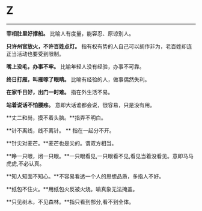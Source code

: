 # Z

---

**宰相肚里好撑船。** 比喻人有度量，能容忍、原谅别人。

**只许州官放火，不许百姓点灯。** 指有权有势的人自己可以胡作非为，老百姓却连正当活动也要受到限制。

**嘴上没毛，办事不牢。** 比喻年轻人没有经验，办事不可靠。

**终日打雁，叫雁啄了眼睛。** 比喻有经验的人，做事偶然失利。

**在家千日好，出门一时难。** 指在外生活不易。

**站着说话不怕腰疼。** 意即大话谁都会说，很容易，只是没有用。

**丈二和尚，摸不着头脑。**指弄不明白。

**针不离线，线不离针。 ** 指在一起分不开。

**针尖对麦芒。**麦芒也是尖的。谓双方相当。

**睁一只眼，闭一只眼。**一只眼看见,一只眼看不见,看见当着没看见。意即马马虎虎,不必认真。

**知人知面不知心。**不容易看透一个人的思想品质，多指人不好。

**纸包不住火。**用纸包火反被火烧。喻真象无法掩盖。

**只见树木，不见森林。**指只看到部分,看不到全体。

